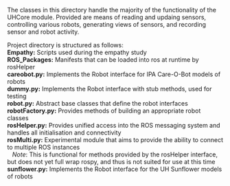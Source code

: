 The classes in this directory handle the majority of the functionality of the UHCore module.
Provided are means of reading and updaing sensors, 
  controlling various robots, 
  generating views of sensors, 
  and recording sensor and robot activity.

Project directory is structured as follows:  
__Empathy:__ Scripts used during the empathy study  
__ROS_Packages:__ Manifests that can be loaded into ros at runtime by rosHelper  
__careobot.py:__ Implements the Robot interface for IPA Care-O-Bot models of robots  
__dummy.py:__ Implements the Robot interface with stub methods, used for testing  
__robot.py:__ Abstract base classes that define the robot interfaces  
__robotFactory.py:__ Provides methods of building an appropriate robot classes  
__rosHelper.py:__ Provides unified access into the ROS messaging system and handles all initialisation and connectivity  
__rosMulti.py:__ Experimental module that aims to provide the ability to connect to multiple ROS instances  
&nbsp;&nbsp; *Note*: This is functional for methods provided by the rosHelper interface, but does not yet full wrap rospy, and thus is not suited for use at this time  
__sunflower.py:__ Implements the Robot interface for the UH Sunflower models of robots  
